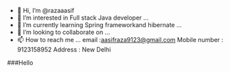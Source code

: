 - 👋 Hi, I’m @razaaasif
- 👀 I’m interested in Full stack Java developer ...
- 🌱 I’m currently learning Spring frameworkand hibernate ...
- 💞️ I’m looking to collaborate on ...
- 📫 How to reach me ...
email :aasifraza9123@gmail.com
Mobile number : 9123158952
Address : New Delhi

<!---
razaaasif/razaaasif is a ✨ special ✨ repository because its `README.md` (this file) appears on your GitHub profile.
You can click the Preview link to take a look at your changes.
--->
###Hello

